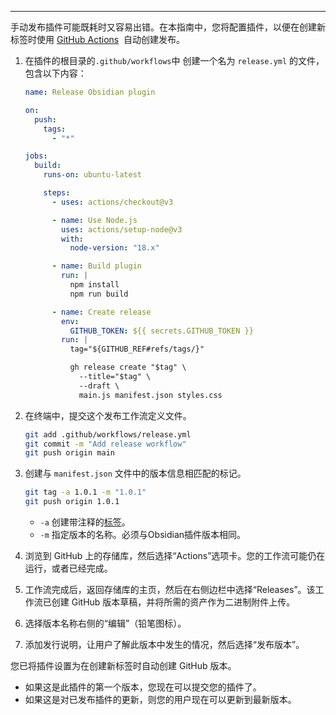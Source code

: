 
---
手动发布插件可能既耗时又容易出错。在本指南中，您将配置插件，以便在创建新标签时使用 [GitHub Actions](https://github.com/features/actions)  自动创建发布。

1. 在插件的根目录的`.github/workflows`中 创建一个名为 `release.yml` 的文件，包含以下内容：
    
    ```yml
    name: Release Obsidian plugin
    
    on:
      push:
        tags:
          - "*"
    
    jobs:
      build:
        runs-on: ubuntu-latest
    
        steps:
          - uses: actions/checkout@v3
    
          - name: Use Node.js
            uses: actions/setup-node@v3
            with:
              node-version: "18.x"
    
          - name: Build plugin
            run: |
              npm install
              npm run build
    
          - name: Create release
            env:
              GITHUB_TOKEN: ${{ secrets.GITHUB_TOKEN }}
            run: |
              tag="${GITHUB_REF#refs/tags/}"
    
              gh release create "$tag" \
                --title="$tag" \
                --draft \
                main.js manifest.json styles.css
    ```
    
2. 在终端中，提交这个发布工作流定义文件。
    
    ```bash
    git add .github/workflows/release.yml
    git commit -m "Add release workflow"
    git push origin main
    ```
    
3. 创建与 `manifest.json` 文件中的版本信息相匹配的标记。
    
    ```bash
    git tag -a 1.0.1 -m "1.0.1"
    git push origin 1.0.1
    ```
    
    - `-a` 创建带注释的[标签](https://git-scm.com/book/en/v2/Git-Basics-Tagging#_creating_tags)。
    - `-m` 指定版本的名称。必须与Obsidian插件版本相同。
4. 浏览到 GitHub 上的存储库，然后选择“Actions”选项卡。您的工作流可能仍在运行，或者已经完成。
    
5. 工作流完成后，返回存储库的主页，然后在右侧边栏中选择“Releases”。该工作流已创建 GitHub 版本草稿，并将所需的资产作为二进制附件上传。
    
6. 选择版本名称右侧的“编辑”（铅笔图标）。
    
7. 添加发行说明，让用户了解此版本中发生的情况，然后选择“发布版本”。
    

您已将插件设置为在创建新标签时自动创建 GitHub 版本。

- 如果这是此插件的第一个版本，您现在可以提交您的插件了。
- 如果这是对已发布插件的更新，则您的用户现在可以更新到最新版本。